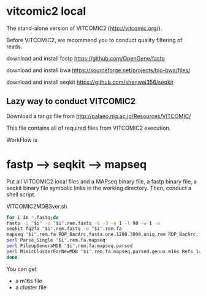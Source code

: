 # vitcomic2 local
The stand-alone version of VITCOMIC2 (http://vitcomic.org/).

Before VITCOMIC2, we recommend you to conduct quality filtering of reads.

download and install fastp https://github.com/OpenGene/fastp

download and install bwa https://sourceforge.net/projects/bio-bwa/files/

download and install seqkit https://github.com/shenwei356/seqkit

## Lazy way to conduct VITCOMIC2

Download a tar.gz file from http://palaeo.nig.ac.jp/Resources/VITCOMIC/

This file contains all of required files from VITCOMIC2 execution.

WorkFlow is
# fastp --> seqkit --> mapseq 

Put all VITCOMIC2 local files and a MAPseq binary file, a fastp binary file, a seqkit binary file symbolic links in the working directory.
Then, conduct a shell script.

VITCOMIC2MDB3ver.sh
```bash
for i in *.fastq;do
fastp -i "$i" -o "$i".rem.fastq -G -3 -n 1 -l 90 -w 1 -x
seqkit fq2fa "$i".rem.fastq -o "$i".rem.fa
mapseq "$i".rem.fa RDP_BacArc.fasta.one.1200.3000.uniq.rem RDP_BacArc.fasta.one.1200.3000.mapseq > "$i".rem.fa.mapseq
perl Parse_Single "$i".rem.fa.mapseq
perl PileupGeneraMDB "$i".rem.fa.mapseq.parsed
perl MimicClusterForNewMDB "$i".rem.fa.mapseq.parsed.genus.m16s Refs_14_04_11.SPlist.Pro.txt
done
```

You can get
* a m16s file
* a cluster file

